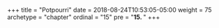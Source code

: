 +++
title = "Potpourri"
date = 2018-08-24T10:53:05-05:00
weight = 75
archetype = "chapter"
ordinal = "15"
pre = "<b>15. </b>"
+++



